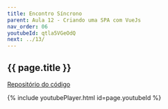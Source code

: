 ```yaml
---
title: Encontro Síncrono
parent: Aula 12 - Criando uma SPA com VueJs
nav_order: 06
youtubeId: qtla5VGeOdQ
next: ../13/
---
```


## {{ page.title }}

<span class="fs-3">
<a href="https://github.com/profBruno-UFC-Qx/qxd0020-stock-and-store" class="btn" target="blank">Repositório do código</a>
</span>

{% include youtubePlayer.html id=page.youtubeId %}

<!--
<iframe src="{{page.drive_url}}" width="720" height="480" allow="autoplay"></iframe>
-->

<!--
<span class="fs-3 float-right">
<i class="fas fa-download">[Próxima aulas]({{page.next}}){: .btn }</i>
</span>
-->
